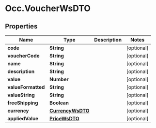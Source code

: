 # Occ.VoucherWsDTO

## Properties
Name | Type | Description | Notes
------------ | ------------- | ------------- | -------------
**code** | **String** |  | [optional] 
**voucherCode** | **String** |  | [optional] 
**name** | **String** |  | [optional] 
**description** | **String** |  | [optional] 
**value** | **Number** |  | [optional] 
**valueFormatted** | **String** |  | [optional] 
**valueString** | **String** |  | [optional] 
**freeShipping** | **Boolean** |  | [optional] 
**currency** | [**CurrencyWsDTO**](CurrencyWsDTO.md) |  | [optional] 
**appliedValue** | [**PriceWsDTO**](PriceWsDTO.md) |  | [optional] 


